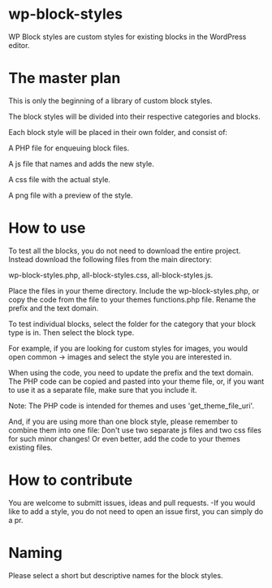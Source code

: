 # wp-block-styles
WP Block styles are custom styles for existing blocks in the WordPress editor.


# The master plan
This is only the beginning of a library of custom block styles.

The block styles will be divided into their respective categories and blocks.

Each block style will be placed in their own folder, and consist of:

A PHP file for enqueuing block files.

A js file that names and adds the new style.

A css file with the actual style.

A png file with a preview of the style.



# How to use

To test all the blocks, you do not need to download the entire project.
Instead download the following files from the main directory:

wp-block-styles.php, all-block-styles.css, all-block-styles.js.

Place the files in your theme directory. Include the wp-block-styles.php, or copy the code from the file to your themes functions.php file.
Rename the prefix and the text domain.



To test individual blocks, select the folder for the category that your block type is in. Then select the block type.

For example, if you are looking for custom styles for images, you would open common -> images and select the style you are interested in.

When using the code, you need to update the prefix and the text domain.
The PHP code can be copied and pasted into your theme file, or, if you want to use it as a separate file, 
make sure that you include it.


Note: The PHP code is intended for themes and uses 'get_theme_file_uri'.

And, if you are using more than one block style, please remember to combine them into one file: 
Don't use two separate js files and two css files for such minor changes! Or even better, add the code to your themes existing files.

# How to contribute

You are welcome to submitt issues, ideas and pull requests.
-If you would like to add a style, you do not need to open an issue first, you can simply do a pr.


# Naming

Please select a short but descriptive names for the block styles.

